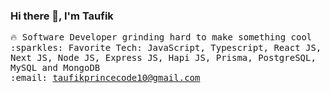 ### Hi there 👋, I'm Taufik

<samp>
    🔥 Software Developer grinding hard to make something cool  <br>
    :sparkles: Favorite Tech: JavaScript, Typescript, React JS, Next JS, Node JS, Express JS, Hapi JS, Prisma, PostgreSQL, MySQL and MongoDB <br>
    :email:	<a href="mailto:taufikprincecode10@gmail.com">taufikprincecode10@gmail.com</a> <br>
  </samp>
  
